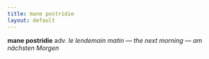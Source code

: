 ```yaml
---
title: mane postridie
layout: default
---
```


**mane postridie** adv. *le lendemain matin — the next morning — am nächsten Morgen*